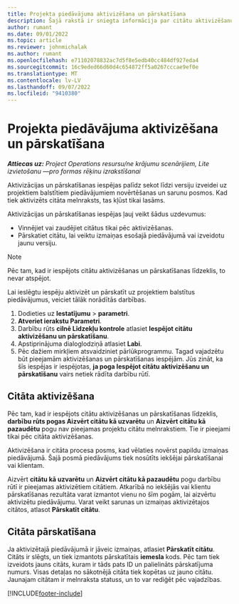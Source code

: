 ```yaml
---
title: Projekta piedāvājuma aktivizēšana un pārskatīšana
description: Šajā rakstā ir sniegta informācija par citātu aktivizēšanu un pārskatīšanu pakalpojumā Microsoft Dynamics 365 Project Operations.
author: rumant
ms.date: 09/01/2022
ms.topic: article
ms.reviewer: johnmichalak
ms.author: rumant
ms.openlocfilehash: e71102078832ac7d5f8e5edb40cc484df927eda4
ms.sourcegitcommit: 16c9eded66d60d4c654872ff5a0267cccae9ef0e
ms.translationtype: MT
ms.contentlocale: lv-LV
ms.lasthandoff: 09/07/2022
ms.locfileid: "9410380"
---
```

# <a name="activate-and-revise-a-project-quote"></a>Projekta piedāvājuma aktivizēšana un pārskatīšana

_**Attiecas uz:** Project Operations resursu/ne krājumu scenārijiem, Lite izvietošanu —pro formas rēķinu izrakstīšanai_

Aktivizācijas un pārskatīšanas iespējas palīdz sekot līdzi versiju izveidei uz projektiem balstītiem piedāvājumiem novērtēšanas un sarunu posmos. Kad tiek aktivizēts citāta melnraksts, tas kļūst tikai lasāms.

Aktivizācijas un pārskatīšanas iespējas ļauj veikt šādus uzdevumus:

- Vinnējiet vai zaudējiet citātus tikai pēc aktivizēšanas.
- Pārskatiet citātu, lai veiktu izmaiņas esošajā piedāvājumā vai izveidotu jaunu versiju.

> [!NOTE]
> Pēc tam, kad ir iespējots citātu aktivizēšanas un pārskatīšanas līdzeklis, to nevar atspējot.

Lai ieslēgtu iespēju aktivizēt un pārskatīt uz projektiem balstītus piedāvājumus, veiciet tālāk norādītās darbības.

1. Dodieties uz **Iestatījumu** \> **parametri**.
1. **Atveriet ierakstu Parametri**.
1. Darbību rūts **cilnē Līdzekļu kontrole** atlasiet **Iespējot citātu aktivizēšanu un pārskatīšanu**.
1. Apstiprinājuma dialoglodziņā atlasiet **Labi**.
1. Pēc dažiem mirkļiem atsvaidziniet pārlūkprogrammu. Tagad vajadzētu būt pieejamām aktivizēšanas un pārskatīšanas iespējām. Jūs zināt, ka šīs iespējas ir iespējotas, **ja poga Iespējot citātu aktivizēšanu un pārskatīšanu** vairs netiek rādīta darbību rūtī.

## <a name="activating-a-quote"></a>Citāta aktivizēšana

Pēc tam, kad ir iespējots citātu aktivizēšanas un pārskatīšanas līdzeklis, **darbību rūts pogas Aizvērt citātu kā uzvarētu** un **Aizvērt citātu kā pazaudētu** pogu nav pieejamas projektu citātu melnrakstiem. Tie ir pieejami tikai pēc citāta aktivizēšanas.

Aktivizēšana ir citāta procesa posms, kad vēlaties novērst papildu izmaiņas piedāvājumā. Šajā posmā piedāvājums tiek nosūtīts iekšējai pārskatīšanai vai klientam.

Aizvērt **citātu kā uzvarētu** un **Aizvērt citātu kā pazaudētu** pogu darbību rūtī ir pieejamas aktivizētiem citātiem. Atkarībā no iekšējās vai klientu pārskatīšanas rezultāta varat izmantot vienu no šīm pogām, lai aizvērtu aktivizētu piedāvājumu. Varat veikt sarunas un izmaiņas aktivizētajos citātos, atlasot **Pārskatīt citātu**.

## <a name="revising-a-quote"></a>Citāta pārskatīšana

Ja aktivizētajā piedāvājumā ir jāveic izmaiņas, atlasiet **Pārskatīt citātu**. Citāts ir slēgts, un tiek izmantots pārskatītais **iemesla** kods. Pēc tam tiek izveidots jauns citāts, kuram ir tāds pats ID un palielināts pārskatījuma numurs. Visas detaļas no sākotnējā citāta tiek kopētas uz jauno citātu. Jaunajam citātam ir melnraksta statuss, un to var rediģēt pēc vajadzības.

[!INCLUDE[footer-include](../includes/footer-banner.md)]
